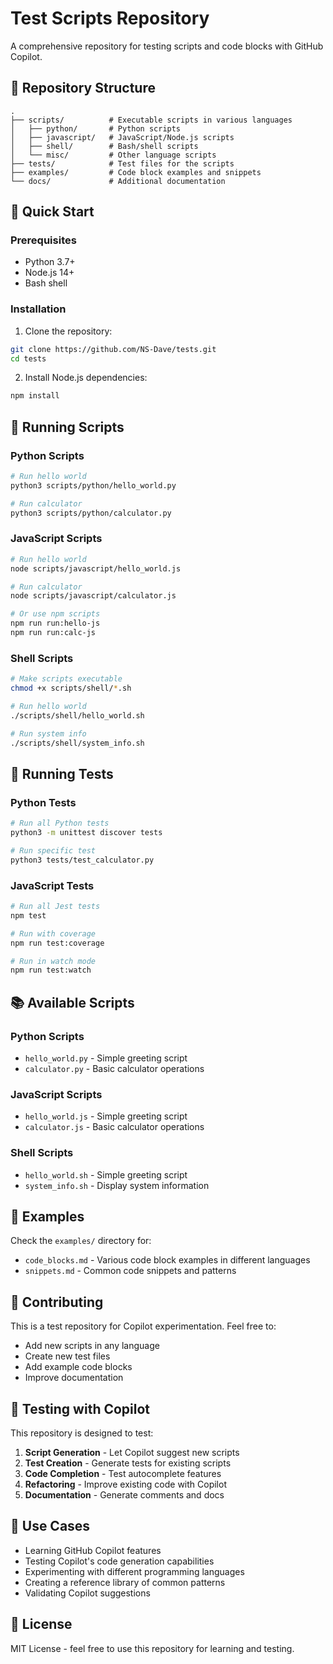 # Test Scripts Repository

A comprehensive repository for testing scripts and code blocks with GitHub Copilot.

## 📁 Repository Structure

```
.
├── scripts/          # Executable scripts in various languages
│   ├── python/       # Python scripts
│   ├── javascript/   # JavaScript/Node.js scripts
│   ├── shell/        # Bash/shell scripts
│   └── misc/         # Other language scripts
├── tests/            # Test files for the scripts
├── examples/         # Code block examples and snippets
└── docs/             # Additional documentation
```

## 🚀 Quick Start

### Prerequisites

- Python 3.7+
- Node.js 14+
- Bash shell

### Installation

1. Clone the repository:
```bash
git clone https://github.com/NS-Dave/tests.git
cd tests
```

2. Install Node.js dependencies:
```bash
npm install
```

## 🧪 Running Scripts

### Python Scripts
```bash
# Run hello world
python3 scripts/python/hello_world.py

# Run calculator
python3 scripts/python/calculator.py
```

### JavaScript Scripts
```bash
# Run hello world
node scripts/javascript/hello_world.js

# Run calculator
node scripts/javascript/calculator.js

# Or use npm scripts
npm run run:hello-js
npm run run:calc-js
```

### Shell Scripts
```bash
# Make scripts executable
chmod +x scripts/shell/*.sh

# Run hello world
./scripts/shell/hello_world.sh

# Run system info
./scripts/shell/system_info.sh
```

## 🧪 Running Tests

### Python Tests
```bash
# Run all Python tests
python3 -m unittest discover tests

# Run specific test
python3 tests/test_calculator.py
```

### JavaScript Tests
```bash
# Run all Jest tests
npm test

# Run with coverage
npm run test:coverage

# Run in watch mode
npm run test:watch
```

## 📚 Available Scripts

### Python Scripts
- `hello_world.py` - Simple greeting script
- `calculator.py` - Basic calculator operations

### JavaScript Scripts
- `hello_world.js` - Simple greeting script
- `calculator.js` - Basic calculator operations

### Shell Scripts
- `hello_world.sh` - Simple greeting script
- `system_info.sh` - Display system information

## 📖 Examples

Check the `examples/` directory for:
- `code_blocks.md` - Various code block examples in different languages
- `snippets.md` - Common code snippets and patterns

## 🤝 Contributing

This is a test repository for Copilot experimentation. Feel free to:
- Add new scripts in any language
- Create new test files
- Add example code blocks
- Improve documentation

## 📝 Testing with Copilot

This repository is designed to test:
1. **Script Generation** - Let Copilot suggest new scripts
2. **Test Creation** - Generate tests for existing scripts
3. **Code Completion** - Test autocomplete features
4. **Refactoring** - Improve existing code with Copilot
5. **Documentation** - Generate comments and docs

## 🎯 Use Cases

- Learning GitHub Copilot features
- Testing Copilot's code generation capabilities
- Experimenting with different programming languages
- Creating a reference library of common patterns
- Validating Copilot suggestions

## 📄 License

MIT License - feel free to use this repository for learning and testing.